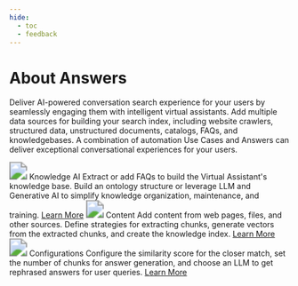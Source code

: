 ```yaml
---
hide:
  - toc
  - feedback
---
```

# About Answers
Deliver AI-powered conversation search experience for your users by seamlessly engaging them with intelligent virtual assistants. Add multiple data sources for building your search index, including website crawlers, structured data, unstructured documents, catalogs, FAQs, and knowledgebases. A combination of automation Use Cases and Answers can deliver exceptional conversational experiences for your users.

<kr-grid type="g2">
    <kr-grid-item>
        <img src="../images/lm-knowledge-graph.svg" style="zoom:200%;"></img>
        <kr-grid-title>Knowledge AI</kr-grid-title>
        <kr-grid-desc>Extract or add FAQs to build the Virtual Assistant's knowledge base. Build an ontology structure or leverage LLM and Generative AI to simplify knowledge organization, maintenance, and training.</kr-grid-desc>
        <a href="">Learn More</a>
    </kr-grid-item>
    <kr-grid-item>
        <img src="../images/lm-answer-content.svg" style="zoom:200%;"></img>
        <kr-grid-title>Content</kr-grid-title>
        <kr-grid-desc>Add content from web pages, files, and other sources. Define strategies for extracting chunks, generate vectors from the extracted chunks, and create the knowledge index.</kr-grid-desc>
        <a href="">Learn More</a>
    </kr-grid-item>
    <kr-grid-item>
        <img src="../images/lm-answer-configuration.svg" style="zoom:200%;"></img>
        <kr-grid-title>Configurations</kr-grid-title>
        <kr-grid-desc>Configure the similarity score for the closer match, set the number of chunks for answer generation, and choose an LLM to get rephrased answers for user queries.</kr-grid-desc>
        <a href="">Learn More</a>
    </kr-grid-item>           
</kr-grid>
